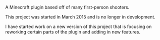 A Minecraft plugin based off of many first-person shooters.

This project was started in March 2015 and is no longer in development.

I have started work on a new version of this project that is focusing on reworking certain parts of the plugin and adding in new features.
